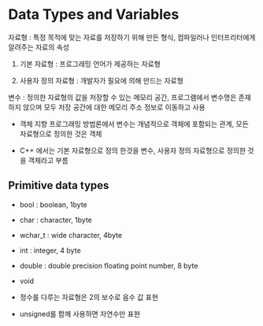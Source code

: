 # Data Types and Variables

자료형 : 특정 목적에 맞는 자료를 저장하기 위해 만든 형식, 컴파일러나 인터프리터에게 알려주는 자료의 속성

1. 기본 자료형 : 프로그래밍 언어가 제공하는 자료형

2. 사용자 정의 자료형 : 개발자가 필요에 의해 만드는 자료형

변수 : 정의한 자료형의 값을 저장할 수 있는 메모리 공간, 프로그램에서 변수명은 존재하지 않으며 모두 저장 공간에 대한 메모리 주소 정보로 이동하고 사용

- 객체 지향 프로그래밍 방법론에서 변수는 개념적으로 객체에 포함되는 관계, 모든 자료형으로 정의한 것은 객체

- C++ 에서는 기본 자료형으로 정의 한것을 변수, 사용자 정의 자료형으로 정의한 것을 객체라고 부름


## Primitive data types

- bool : boolean, 1byte
- char : character, 1byte
- wchar_t : wide character, 4byte
- int : integer, 4 byte
- double : double precision floating point number, 8 byte
- void 

- 정수를 다루는 자료형은 2의 보수로 음수 값 표현
- unsigned를 함께 사용하면 자연수만 표현
